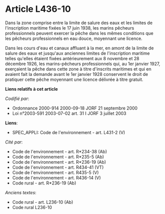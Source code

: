 # Article L436-10

Dans la zone comprise entre la limite de salure des eaux et les limites de l'inscription maritime fixées le 17 juin 1938, les
marins pêcheurs professionnels peuvent exercer la pêche dans les mêmes conditions que les pêcheurs professionnels en eau
douce, moyennant une licence.

Dans les cours d'eau et canaux affluant à la mer, en amont de la limite de salure des eaux et jusqu'aux anciennes limites de
l'inscription maritime telles qu'elles étaient fixées antérieurement aux 8 novembre et 28 décembre 1926, les marins-pêcheurs
professionnels qui, au 1er janvier 1927, exerçaient la pêche dans cette zone à titre d'inscrits maritimes et qui en avaient
fait la demande avant le 1er janvier 1928 conservent le droit de pratiquer cette pêche moyennant une licence délivrée à titre
gratuit.

**Liens relatifs à cet article**

_Codifié par_:

  - Ordonnance 2000-914 2000-09-18 JORF 21 septembre 2000
  - Loi n°2003-591 2003-07-02 art. 31 I JORF 3 juillet 2003

**Liens**:

  - SPEC_APPLI: Code de l'environnement - art. L431-2 (V)

_Cité par_:

  - Code de l'environnement - art. R*234-38 (Ab)
  - Code de l'environnement - art. R*235-5 (Ab)
  - Code de l'environnement - art. R*236-19 (Ab)
  - Code de l'environnement - art. R434-41 (VT)
  - Code de l'environnement - art. R435-5 (V)
  - Code de l'environnement - art. R436-14 (V)
  - Code rural - art. R*236-19 (Ab)

_Anciens textes_:

  - Code rural - art. L236-10 (Ab)
  - Code rural L236-10
